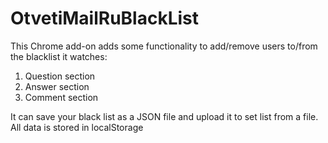 # OtvetiMailRuBlackList

This Chrome add-on adds some functionality to add/remove users to/from the blacklist
it watches:

1. Question section
2. Answer section
3. Comment section

It can save your black list as a JSON file and upload it to set list from a file. All data is stored in localStorage
